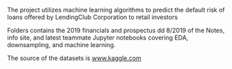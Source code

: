 
The project utilizes machine learning algorithms to predict the default risk of loans offered by LendingClub Corporation to retail investors    


Folders contains the 2019 financials and prospectus dd 8/2019 of the Notes, info site, and latest teammate Jupyter notebooks covering EDA, downsampling, and machine learning.   
 


The source of the datasets is www.kaggle.com 



